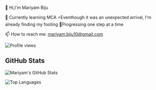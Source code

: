👋 Hi,I'm Mariyam Biju

🌱 Currently learning MCA
⚡Eventhough it was an unexpected arrival, I'm already finding my footing
🚀Progressing one step at a time

📫 How to reach me: mariyam.biju10@gmail.com

![Profile views](https://komarev.com/ghpvc/?username=mariyambj&style=flat&label=Profile%20views)
## GitHub Stats

![Mariyam's GitHub Stats](https://github-readme-stats.vercel.app/api?username=mariyambj&show_icons=true&theme=dark&count_private=true&hide=stars&custom_title=Mariyam%20S%27%20GitHub%20Stats)

![Top Languages](https://github-readme-stats.vercel.app/api/top-langs/?username=mariyambj&layout=compact&theme=dark)









